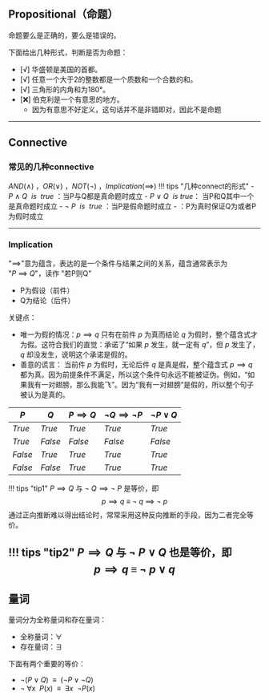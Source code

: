 ## Propositional（命题）
命题要么是正确的，要么是错误的。

下面给出几种形式，判断是否为命题：

- [√] 华盛顿是美国的首都。
- [√] 任意一个大于2的整数都是一个质数和一个合数的和。
- [√] 三角形的内角和为180°。
- [❌] 伯克利是一个有意思的地方。
    - 因为有意思不好定义，这句话并不是非错即对，因此不是命题

---

## Connective
### 常见的几种connective
$AND(\land)\ ，OR(\lor)\ ，NOT(\neg)\ ，Implication(\implies)$
!!! tips "几种connect的形式"
    - $P\ \land \ Q\ \ is\ \ true$ ：当P与Q都是真命题时成立
    - $P\ \lor \ Q\ \ is\ true$： 当P和Q其中一个是真命题时成立
    - $\neg\ P\ \ is\  \ true$ ：当P是假命题时成立
    -  ：P为真时保证Q为或者P为假时成立
    

---
### Implication
"$\implies$"意为蕴含，表达的是一个条件与结果之间的关系，蕴含通常表示为 "$P\ \implies\ Q$"，读作 "若P则Q" 

- P为假设（前件）
- Q为结论（后件）

关键点：

- 唯一为假的情况：$p \implies q$ 只有在前件 $p$ 为真而结论 $q$ 为假时，整个蕴含式才为假。这符合我们的直觉：承诺了“如果 $p$ 发生，就一定有 $q$”，但 $p$ 发生了，$q$ 却没发生，说明这个承诺是假的。
- 善意的谎言： 当前件 $p$ 为假时，无论后件 $q$ 是真是假，整个蕴含式 $p \implies q$ 都为真。因为前提条件不满足，所以这个条件句永远不能被证伪。例如，“如果我有一对翅膀，那么我能飞”。因为“我有一对翅膀”是假的，所以整个句子被认为是真的。

| $P$     | $Q$     | $P \implies Q$ | $\neg Q \implies \neg P$ | $\neg P \lor Q$ |
| ------- | ------- | -------------- | ------------------------ | --------------- |
| $True$  | $True$  | $True$         | $True$                   | $True$          |
| $True$  | $False$ | $False$        | $False$                  | $False$         |
| $False$ | $True$  | $True$         | $True$                   | $True$          |
| $False$ | $False$ | $True$         | $True$                   | $True$          |
!!! tips "tip1"
    $P \implies Q$ 与 $\neg\  Q \implies \neg\  P$ 是等价，即
    $$
    p\implies q\ ≡\ ¬\ q\ \implies\ \neg\ p
    $$
    通过正向推断难以得出结论时，常常采用这种反向推断的手段，因为二者完全等价。

!!! tips "tip2"
    $P \implies Q$ 与 $\neg\  P \lor Q$ 也是等价，即
    $$
    p\implies q\ ≡\ ¬\ p\ ∨\ q
    $$
---

## 量词
量词分为全称量词和存在量词：

- 全称量词：$\forall$
- 存在量词：$\exists$

下面有两个重要的等价：

- $\neg(P \lor Q)\ \ ≡\ \ (\neg P\lor \neg Q)$
- $\neg\  \forall x\ \ P(x)\ \ ≡\ \ \exists x\ \  \neg P(x)$
